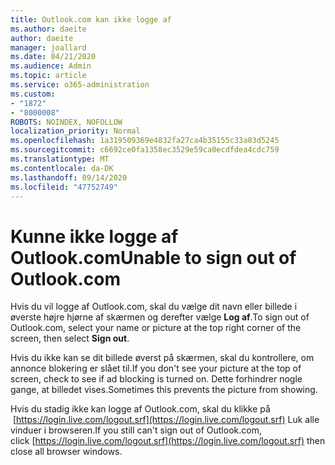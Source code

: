 ```yaml
---
title: Outlook.com kan ikke logge af
ms.author: daeite
author: daeite
manager: joallard
ms.date: 04/21/2020
ms.audience: Admin
ms.topic: article
ms.service: o365-administration
ms.custom:
- "1872"
- "8000008"
ROBOTS: NOINDEX, NOFOLLOW
localization_priority: Normal
ms.openlocfilehash: 1a319509369e4832fa27ca4b35155c33a03d5245
ms.sourcegitcommit: c6692ce0fa1358ec3529e59ca0ecdfdea4cdc759
ms.translationtype: MT
ms.contentlocale: da-DK
ms.lasthandoff: 09/14/2020
ms.locfileid: "47752749"
---
```

# <a name="unable-to-sign-out-of-outlookcom"></a><span data-ttu-id="5c1f9-102">Kunne ikke logge af Outlook.com</span><span class="sxs-lookup"><span data-stu-id="5c1f9-102">Unable to sign out of Outlook.com</span></span>

<span data-ttu-id="5c1f9-103">Hvis du vil logge af Outlook.com, skal du vælge dit navn eller billede i øverste højre hjørne af skærmen og derefter vælge **Log af**.</span><span class="sxs-lookup"><span data-stu-id="5c1f9-103">To sign out of Outlook.com, select your name or picture at the top right corner of the screen, then select **Sign out**.</span></span>

<span data-ttu-id="5c1f9-104">Hvis du ikke kan se dit billede øverst på skærmen, skal du kontrollere, om annonce blokering er slået til.</span><span class="sxs-lookup"><span data-stu-id="5c1f9-104">If you don't see your picture at the top of screen, check to see if ad blocking is turned on.</span></span> <span data-ttu-id="5c1f9-105">Dette forhindrer nogle gange, at billedet vises.</span><span class="sxs-lookup"><span data-stu-id="5c1f9-105">Sometimes this prevents the picture from showing.</span></span>

<span data-ttu-id="5c1f9-106">Hvis du stadig ikke kan logge af Outlook.com, skal du klikke på  [https://login.live.com/logout.srf](https://login.live.com/logout.srf) Luk alle vinduer i browseren.</span><span class="sxs-lookup"><span data-stu-id="5c1f9-106">If you still can't sign out of Outlook.com, click [https://login.live.com/logout.srf](https://login.live.com/logout.srf) then close all browser windows.</span></span>